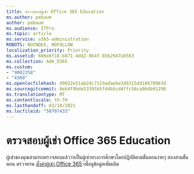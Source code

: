 ```yaml
---
title: ตรวจสอบผู้เช่า Office 365 Education
ms.author: pebaum
author: pebaum
ms.audience: ITPro
ms.topic: article
ms.service: o365-administration
ROBOTS: NOINDEX, NOFOLLOW
localization_priority: Priority
ms.assetid: 686e8f18-b871-4dd2-864f-8562947ab583
ms.collection: Adm_O365
ms.custom:
- "9002258"
- "4360"
ms.openlocfilehash: d9022e51ab2dc7119adaebe3d8315dd18670963d
ms.sourcegitcommit: 0eb4f9bde53395b5fd4b5cd4ffc56ca96db91298
ms.translationtype: MT
ms.contentlocale: th-TH
ms.lasthandoff: 03/10/2021
ms.locfileid: "50707433"
---
```

# <a name="verify-office-365-education-tenant"></a>ตรวจสอบผู้เช่า Office 365 Education

ผู้เช่าของคุณสามารถตรวจสอบแล้วว่าเป็นผู้เช่าทางการศึกษาโดยปฏิบัติตามขั้นตอนง่ายๆ สองสามขั้นตอน ตรวจทาน [ตั้งค่าผู้เช่า Office 365](https://docs.microsoft.com/microsoft-365/education/deploy/create-your-office-365-tenant) เพื่อดูข้อมูลเพิ่มเติม 
